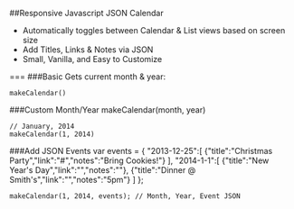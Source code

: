 ##Responsive Javascript JSON Calendar
* Automatically toggles between Calendar & List views based on screen size
* Add Titles, Links & Notes via JSON
* Small, Vanilla, and Easy to Customize

===
###Basic
Gets current month & year:

	makeCalendar()
	
###Custom Month/Year
	makeCalendar(month, year)
	
	// January, 2014
	makeCalendar(1, 2014)


###Add JSON Events
    var events = {
        "2013-12-25":[
        	{"title":"Christmas Party","link":"#","notes":"Bring Cookies!"}
        ],
        "2014-1-1":[
        	{"title":"New Year's Day","link":"","notes":""},
        	{"title":"Dinner @ Smith's","link":"","notes":"5pm"}
        ]
    };
    
    makeCalendar(1, 2014, events); // Month, Year, Event JSON

